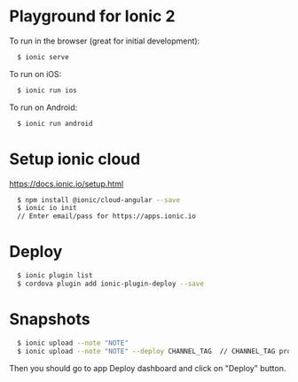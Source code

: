 # Playground for Ionic 2

To run in the browser (great for initial development):
```bash
  $ ionic serve
```  

To run on iOS:
```bash
  $ ionic run ios
```  

To run on Android:
```bash
  $ ionic run android
```

 
# Setup ionic cloud
https://docs.ionic.io/setup.html
```bash
  $ npm install @ionic/cloud-angular --save
  $ ionic io init
  // Enter email/pass for https://apps.ionic.io
```  
  
  
# Deploy
```bash
  $ ionic plugin list
  $ cordova plugin add ionic-plugin-deploy --save
```  
  
  
# Snapshots
```bash
  $ ionic upload --note "NOTE"
  $ ionic upload --note "NOTE" --deploy CHANNEL_TAG  // CHANNEL_TAG	production, staging, dev, or a tag of a custom channel
```  
  Then you should go to app Deploy dashboard and click on "Deploy" button.
